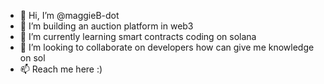 - 👋 Hi, I’m @maggieB-dot
- 👀 I’m building an auction platform in web3
- 🌱 I’m currently learning smart contracts coding on solana
- 💞️ I’m looking to collaborate on developers how can give me knowledge on sol
- 📫 Reach me here :)
<!---
maggieB-dot/maggieB-dot is a ✨ special ✨ repository because its `README.md` (this file) appears on your GitHub profile.
You can click the Preview link to take a look at your changes.
--->
